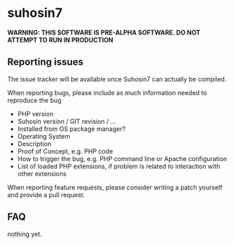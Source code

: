 # suhosin7

**WARNING: THIS SOFTWARE IS PRE-ALPHA SOFTWARE. DO NOT ATTEMPT TO RUN IN PRODUCTION**


## Reporting issues
The issue tracker will be available once Suhosin7 can actually be compiled.

When reporting bugs, please include as much information needed to reproduce the bug
* PHP version
* Suhosin version / GIT revision / ...
* Installed from OS package manager?
* Operating System
* Description
* Proof of Concept, e.g. PHP code
* How to trigger the bug, e.g. PHP command line or Apache configuration
* List of loaded PHP extensions, if problem is related to interaction with other extensions

When reporting feature requests, please consider writing a patch yourself and provide a pull request.

## FAQ

nothing yet.
